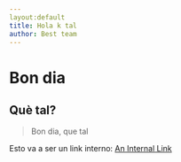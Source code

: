 ```yaml
---
layout:default
title: Hola k tal
author: Best team
---
```


# Bon dia

## Què tal?

> Bon dia, que tal

Esto va a ser un link interno: [An Internal Link](./markdown2.md)
